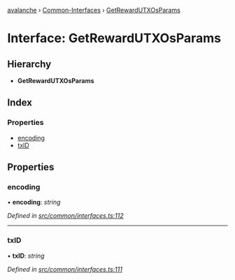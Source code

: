 [avalanche](../README.md) › [Common-Interfaces](../modules/common_interfaces.md) › [GetRewardUTXOsParams](common_interfaces.getrewardutxosparams.md)

# Interface: GetRewardUTXOsParams

## Hierarchy

* **GetRewardUTXOsParams**

## Index

### Properties

* [encoding](common_interfaces.getrewardutxosparams.md#encoding)
* [txID](common_interfaces.getrewardutxosparams.md#txid)

## Properties

###  encoding

• **encoding**: *string*

*Defined in [src/common/interfaces.ts:112](https://github.com/ava-labs/avalanchejs/blob/1a2866a/src/common/interfaces.ts#L112)*

___

###  txID

• **txID**: *string*

*Defined in [src/common/interfaces.ts:111](https://github.com/ava-labs/avalanchejs/blob/1a2866a/src/common/interfaces.ts#L111)*
